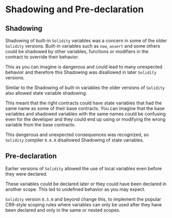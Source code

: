 # Shadowing and Pre-declaration

## Shadowing

Shadowing of built-in `Solidity` variables was a concern in some of the older `Solidity` versions. Built-in variables such as `now`, `assert` and some others could be shadowed by other variables, functions or modifiers in the contract to override their behavior.

This as you can imagine is dangerous and could lead to many unexpected behavior and therefore this Shadowing was disallowed in later `Solidity` versions.

Similar to the Shadowing of built-in variables the older versions of `Solidity` also allowed state variable shadowing. 

This meant that the right contracts could have state variables that had the same name as some of their base contracts. You can imagine that the base variables and shadowed variables with the same names could be confusing even for the developer and they could end up using or modifying the wrong variable from the base contracts.

This dangerous and unexpected consequences was recognized, so `Solidity` compiler `0.6.0` disallowed Shadowing of state variables.

## Pre-declaration

Earlier versions of `Solidity` allowed the use of local variables even before they were declared. 

These variables could be declared later or they could have been declared in another scope. This led to undefined behavior as you may expect. 

`Solidity` version `0.5.0` and beyond change this, to implement the popular C99-style scoping rules where variables can only be used after they have been declared and only in the same or nested scopes.